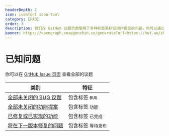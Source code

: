 ```yaml
---
headerDepth: 2
icon: iconfont icon-tool
category: [FAQ]
order: 3
description: 我们在 GitHub 议题页面使用了多种标签来标记用户提交的问题，你可以通过这些标签来确认问题的状态。
banner: https://opengraph.snapgenshin.cn/generate?url=https://hut.ao/zh/advanced/known-issue.html&has_description=False
---
```


# 已知问题

你可以在 [GitHub Issue 页面](https://github.com/DGP-Studio/Snap.Hutao/issues?q=is%3Aissue) 查看全部的议题

| 类别                                                                                                                                | 特征                |
| ----------------------------------------------------------------------------------------------------------------------------------- | ------------------- |
| [全部未关闭的 BUG 议题](https://github.com/DGP-Studio/Snap.Hutao/issues?q=is%3Aissue+label%3ABUG+is%3Aopen)                         | 包含标签 `BUG`      |
| [全部未关闭的功能提案](https://github.com/DGP-Studio/Snap.Hutao/issues?q=is%3Aopen+is%3Aissue+label%3A%E5%8A%9F%E8%83%BD)           | 包含标签 `功能`     |
| [已修复或已实现的功能](https://github.com/DGP-Studio/Snap.Hutao/issues?q=is%3Aissue+label%3A%E5%B7%B2%E5%AE%8C%E6%88%90)            | 包含标签 `已完成`   |
| [将在下一版本修复的问题](https://github.com/DGP-Studio/Snap.Hutao/issues?q=is%3Aissue+label%3A%E7%AD%89%E5%BE%85%E5%8F%91%E5%B8%83) | 包含标签 `等待发布` |
